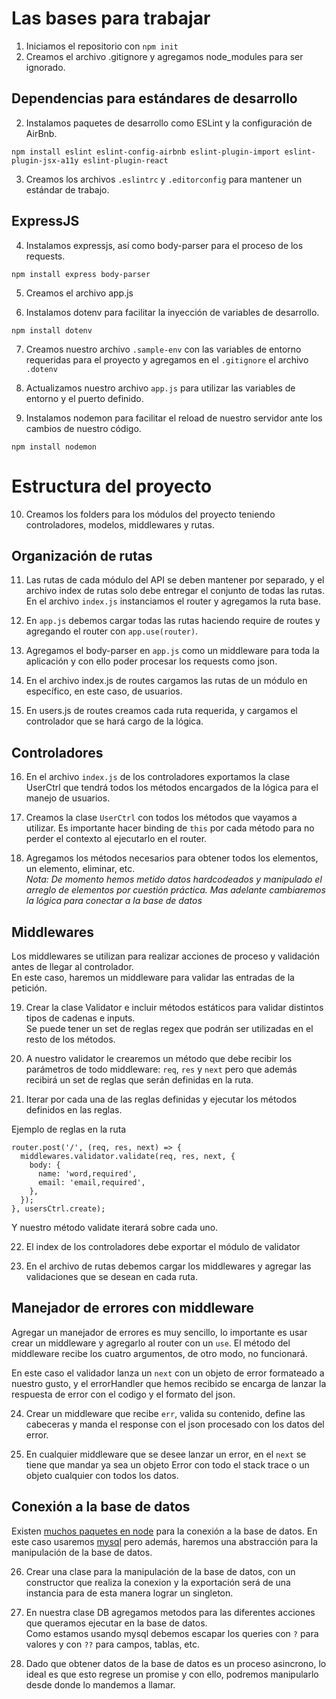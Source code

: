 # Las bases para trabajar

1. Iniciamos el repositorio con `npm init`
2. Creamos el archivo .gitignore y agregamos node_modules para ser ignorado.

## Dependencias para estándares de desarrollo

2. Instalamos paquetes de desarrollo como ESLint y la configuración de
AirBnb.

```
npm install eslint eslint-config-airbnb eslint-plugin-import eslint-plugin-jsx-a11y eslint-plugin-react
```

3. Creamos los archivos `.eslintrc` y `.editorconfig` para mantener un estándar de trabajo.

## ExpressJS

4. Instalamos expressjs, así como body-parser para el proceso de los requests.

```
npm install express body-parser
```

5. Creamos el archivo app.js

6. Instalamos dotenv para facilitar la inyección de variables de desarrollo.

```
npm install dotenv
```

7. Creamos nuestro archivo `.sample-env` con las variables de entorno requeridas para el proyecto y agregamos en el `.gitignore` el archivo `.dotenv`

8. Actualizamos nuestro archivo `app.js` para utilizar las variables de entorno y el puerto definido.

9. Instalamos nodemon para facilitar el reload de nuestro servidor ante los cambios de nuestro código.

```
npm install nodemon
```

# Estructura del proyecto

10. Creamos los folders para los módulos del proyecto teniendo controladores, modelos, middlewares y rutas.

## Organización de rutas

11. Las rutas de cada módulo del API se deben mantener por separado, y el archivo index de rutas solo debe entregar el conjunto de todas las rutas.  
En el archivo `index.js` instanciamos el router y agregamos la ruta base.

12. En `app.js` debemos cargar todas las rutas haciendo require de routes y agregando el router con `app.use(router)`.

13. Agregamos el body-parser en `app.js` como un middleware para toda la aplicación y con ello poder procesar los requests como json.

14. En el archivo index.js de routes cargamos las rutas de un módulo en específico, en este caso, de usuarios.

15. En users.js de routes creamos cada ruta requerida, y cargamos el controlador que se hará cargo de la lógica.

## Controladores

16. En el archivo `index.js` de los controladores exportamos la clase UserCtrl que tendrá todos los métodos encargados de la lógica para el manejo de usuarios.

17. Creamos la clase `UserCtrl` con todos los métodos que vayamos a utilizar. Es importante hacer binding de `this` por cada método para no perder el contexto al ejecutarlo en el router.

18. Agregamos los métodos necesarios para obtener todos los elementos, un elemento, eliminar, etc.  
*Nota: De momento hemos metido datos hardcodeados y manipulado el arreglo de elementos por cuestión práctica. Mas adelante cambiaremos la lógica para conectar a la base de datos*

## Middlewares

Los middlewares se utilizan para realizar acciones de proceso y validación antes de llegar al controlador.  
En este caso, haremos un middleware para validar las entradas de la petición.

19. Crear la clase Validator e incluir métodos estáticos para validar distintos tipos de cadenas e inputs.  
Se puede tener un set de reglas regex que podrán ser utilizadas en el resto de los métodos.

20. A nuestro validator le crearemos un método que debe recibir los parámetros de todo middleware: `req`, `res` y `next` pero que además recibirá un set de reglas que serán definidas en la ruta.

21. Iterar por cada una de las reglas definidas y ejecutar los métodos definidos en las reglas.

Ejemplo de reglas en la ruta
```
router.post('/', (req, res, next) => {
  middlewares.validator.validate(req, res, next, {
    body: {
      name: 'word,required',
      email: 'email,required',
    },
  });
}, usersCtrl.create);
```

Y nuestro método validate iterará sobre cada uno.

22. El index de los controladores debe exportar el módulo de validator

23. En el archivo de rutas debemos cargar los middlewares y agregar las validaciones que se desean en cada ruta.

## Manejador de errores con middleware

Agregar un manejador de errores es muy sencillo, lo importante es usar crear un middleware y agregarlo al router con un `use`. El método del middleware recibe los cuatro argumentos, de otro modo, no funcionará.  

En este caso el validador lanza un `next` con un objeto de error formateado a nuestro gusto, y el errorHandler que hemos recibido se encarga de lanzar la respuesta de error con el codigo y el formato del json.

24. Crear un middleware que recibe `err`, valida su contenido, define las cabeceras y manda el response con el json procesado con los datos del error.

25. En cualquier middleware que se desee lanzar un error, en el `next` se tiene que mandar ya sea un objeto Error con todo el stack trace o un objeto cualquier con todos los datos.

## Conexión a la base de datos

Existen [muchos paquetes en node](http://expressjs.com/es/guide/database-integration.html) para la conexión a la base de datos.
En este caso usaremos [mysql](https://github.com/felixge/node-mysql/) pero además, haremos una abstracción para la manipulación de la base de datos.

26. Crear una clase para la manipulación de la base de datos, con un constructor que realiza la conexion y la exportación será de una instancia para de esta manera lograr un singleton.

27. En nuestra clase DB agregamos metodos para las diferentes acciones que queramos ejecutar en la base de datos.  
Como estamos usando mysql debemos escapar los queries con `?` para valores y con `??` para campos, tablas, etc.

28. Dado que obtener datos de la base de datos es un proceso asincrono, lo ideal es que esto regrese un promise y con ello, podremos manipularlo desde donde lo mandemos a llamar.
